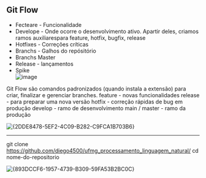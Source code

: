 ## Git Flow


* Fecteare - Funcionalidade
* Develope - Onde ocorre o desenvolvimento ativo. Apartir deles, criamos ramos auxiliarespara feature, hotfix, bugfix, release
* Hotfixes - Correções críticas
* Branchs - Galhos do repósitório
* Branchs Master
* Release - lançamentos
* Spike
  <br>
![image](https://github.com/user-attachments/assets/9a7308e4-1518-4d5c-87d1-95e4d3c2d532)

Git Flow são comandos padronizados (quando instala a extensão) para criar, finalizar e gerenciar branches.
feature - novas funcionalidades
release - para preparar uma nova versão
hotfix - correção rápidas de bug em produção
develop - ramo de desenvolvimento
main / master - ramo da produção

![{2DDE8478-5EF2-4C09-B282-C9FCA1B703B6}](https://github.com/user-attachments/assets/5b8038f5-6912-4d4d-b0f7-72d104acd87d)

---
   
git clone https://github.com/diego4500/ufmg_processamento_linguagem_natural/
   cd nome-do-repositorio
   

![{893DCCF6-1957-4739-B309-59FA53B2BC0C}](https://github.com/user-attachments/assets/6478dafe-f240-465c-b553-f290146fb0fa)




